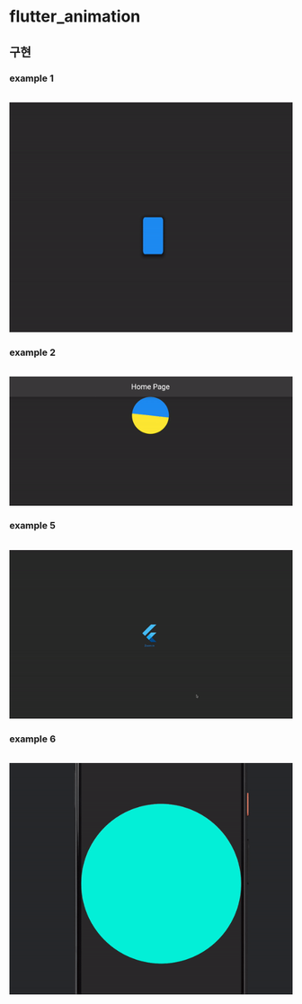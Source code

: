 # flutter_animation

## 구현

### example 1

<p align="center">
  <br>
  <img src="./images/example1.gif">
  <br>
</p>

### example 2

<p align="center">
  <br>
  <img src="./images/example2.gif">
  <br>
</p>

### example 5

<p align="center">
  <br>
  <img src="./images/example5.gif">
  <br>
</p>

### example 6

<p align="center">
  <br>
  <img src="./images/example6.gif">
  <br>
</p>